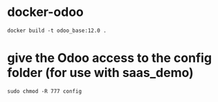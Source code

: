 # docker-odoo

`docker build -t odoo_base:12.0 .` 

# give the Odoo access to the config folder (for use with saas_demo)

`sudo chmod -R 777 config`
